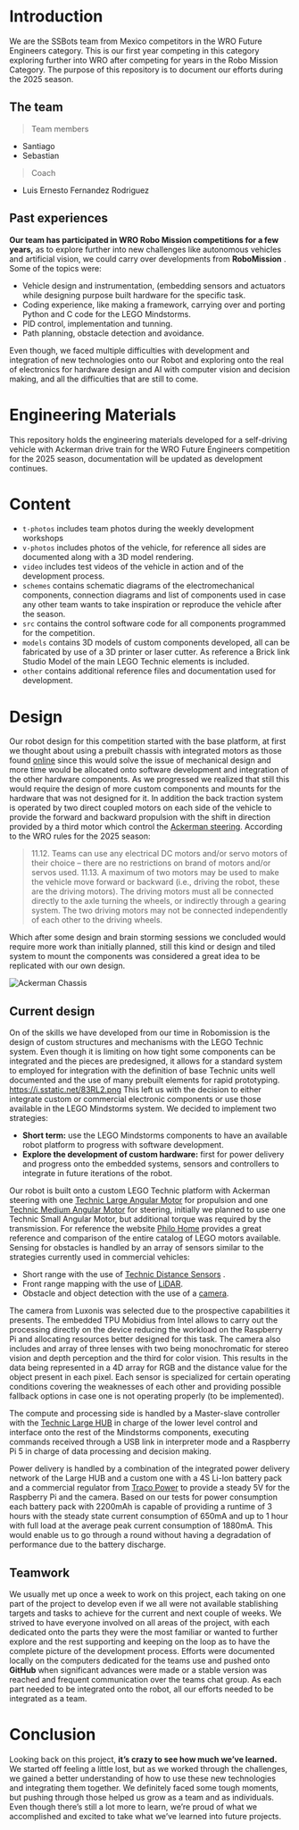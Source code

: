 # Introduction

We are the SSBots team from Mexico competitors in the WRO Future Engineers category. This is our first year competing in this category  exploring further into WRO after competing for years in the Robo Mission Category. The purpose of this repository is to document our efforts during the 2025 season.

## The team
>Team members
- Santiago
- Sebastian
>Coach
- Luis Ernesto Fernandez Rodriguez

## Past experiences

  **Our team has participated in WRO Robo Mission competitions for a few years,** as to explore further into new challenges like autonomous vehicles and artificial vision,  we could carry over developments from **RoboMission** . Some of the topics were:
  - Vehicle design and instrumentation, (embedding sensors and actuators while designing purpose built hardware for the specific task.
  - Coding experience, like making a framework, carrying over and porting Python and C code for the LEGO Mindstorms.
  - PID control, implementation and tunning.
  - Path planning, obstacle detection and avoidance. 

Even though, we faced multiple difficulties with development and integration of new technologies onto our Robot and exploring onto the real of electronics for hardware design and AI with computer vision and decision making, and all the difficulties that are still to come.

# Engineering Materials

This repository holds the engineering materials developed for a self-driving vehicle with Ackerman drive train for the WRO Future Engineers competition for the 2025 season, documentation will be updated as development continues.   

# Content

* `t-photos` includes team photos during the weekly development workshops
* `v-photos` includes photos of the vehicle, for reference all sides are documented along with a 3D model rendering.
* `video` includes test videos of the vehicle in action and of the development process.
* `schemes` contains schematic diagrams of the electromechanical components, connection diagrams and list of components used in case any other team wants to take inspiration or reproduce the vehicle after the season.
* `src` contains the control software code for all components programmed for the competition.
* `models` contains 3D models of custom components developed, all can be fabricated by use of a 3D printer or laser cutter. As reference a Brick link Studio Model of the main LEGO Technic elements is included.
* `other` contains additional reference files and documentation used for development.

# Design
Our robot design for this competition started with the base platform, at first we thought about using a prebuilt chassis with integrated motors as those found [online](https://www.amazon.com.mx/Yahboom-completo-neum%C3%A1ticos-superiores-opcionales/dp/B0BR9PGZWN?th=1) since this would solve the issue of mechanical design and more time would be allocated onto software development and integration of the other hardware components. As we progressed we realized that still this would require the design of more custom components and mounts for the hardware that was not designed for it.
In addition the back traction system is operated by two direct coupled motors on each side of the vehicle to provide the forward and backward propulsion with the shift in direction provided by a third motor which control the [Ackerman steering](https://en.wikipedia.org/wiki/Ackermann_steering_geometry). According to the WRO rules for the 2025 season:

> 11.12. Teams can use any electrical DC motors and/or servo motors of their choice – there are no restrictions on brand of motors and/or servos used.
> 11.13. A maximum of two motors may be used to make the vehicle move forward or backward (i.e., driving the robot, these are the driving motors). The driving motors must all be connected directly to the axle turning the wheels, or indirectly through a gearing system. The two driving motors may not be connected independently of each other to the driving wheels.

Which after some design and brain storming sessions we concluded would require more work than initially planned, still this kind or design and tiled system to mount the components was considered a great idea to be replicated with our own design.

![Ackerman Chassis](image.png)

## Current design
On of the skills we have developed from our time in Robomission is the design of custom structures and mechanisms with the LEGO Technic system. Even though it is limiting on how tight some components can be integrated and the pieces are predesigned, it allows for a standard system to employed for integration with the definition of base Technic units well documented and the use of many prebuilt elements for rapid prototyping.
https://i.sstatic.net/83RL2.png 
This left us with the decision to either integrate custom or commercial electronic components or use those available in the LEGO Mindstorms system. We decided to implement two strategies:
- **Short term:** use the LEGO Mindstorms components to have an available robot platform to progress with software development.
- **Explore the development of custom hardware:** first for power delivery and progress onto the embedded systems, sensors and controllers to integrate in future iterations of the robot.

Our robot is built onto a custom LEGO Technic platform with Ackerman steering with one [Technic Large Angular Motor](https://assets.education.lego.com/v3/assets/blt293eea581807678a/bltb9abb42596a7f1b3/5f8801b5f4c5ce0e93db1587/le_spike-prime_tech-fact-sheet_45602_1hy19.pdf?locale=es-mx) for propulsion and one [Technic Medium Angular Motor](https://assets.education.lego.com/v3/assets/blt293eea581807678a/blt692436dd1e8fa71c/5f8801d5c8a27c1d9614c27e/techspecs_technicmediumangularmotor.pdf?locale=es-mx) for steering, initially we planned to use one Technic Small Angular Motor, but additional torque was required by the transmission. For reference the website [Philo Home](https://www.philohome.com/motors/motorcomp.htm) provides a great reference and comparison of the entire catalog of LEGO motors available. Sensing for obstacles is handled by an array of sensors similar to the strategies currently used in commercial vehicles:
- Short range with the use of [Technic Distance Sensors](https://assets.education.lego.com/v3/assets/blt293eea581807678a/blt64c2b9534cf10f68/5f8801b8bc43790f5c4389ea/techspecs_technicdistancesensor.pdf?locale=es-mx) .
- Front range mapping with the use of [LiDAR](https://www.slamtec.com/en/lidar/a1).
- Obstacle and object detection with the use of a [camera](https://docs.luxonis.com/hardware/products/OAK-D%20Lite).

The camera from Luxonis was selected due to the prospective capabilities it presents. The embedded TPU Mobidius from Intel allows to carry out the processing directly on the device reducing the workload on the Raspberry Pi and allocating resources better designed for this task. The camera also includes and array of three lenses with two being monochromatic for stereo vision and depth perception and the third for color vision. This results in the data being represented in a 4D array for RGB and the distance value for the object present in each pixel. Each sensor is specialized for certain operating conditions covering the weaknesses of each other and providing possible fallback options in case one is not operating properly (to be implemented).

The compute and processing side is handled by a Master-slave controller with the [Technic Large HUB](https://assets.education.lego.com/v3/assets/blt293eea581807678a/bltf512a371e82f6420/5f8801baf4f4cf0fa39d2feb/techspecs_techniclargehub.pdf?locale=es-mx) in charge of the lower level control and interface onto the rest of the Mindstorms components, executing commands received through a USB link in interpreter mode and a Raspberry Pi 5 in charge of data processing and decision making.

Power delivery is handled by a combination of the integrated power delivery network of the Large HUB and a custom one with a 4S Li-Ion battery pack and a commercial regulator from [Traco Power](https://www.tracopower.com/int/series/tmdc-20) to provide a steady 5V for the Raspberry Pi and the camera.
Based on our tests for power consumption each battery pack with 2200mAh is capable of providing a runtime of 3 hours with the steady state current consumption of 650mA and up to 1 hour with full load at the average peak current consumption of 1880mA. This would enable us to go through a round without having a degradation of performance due to the battery discharge.

## Teamwork

  We usually met up once a week to work on this project, each taking on one part of the project to develop even if we all were not available stablishing targets and tasks to achieve for the current and next couple of weeks. We strived to have everyone involved on all areas of the project, with each dedicated onto the parts they were the most familiar or wanted to further explore and the rest supporting and keeping on the loop as to have the complete picture of the development process. Efforts were documented locally on the computers dedicated for the teams use and pushed onto **GitHub** when significant advances were made or a stable version was reached and frequent communication over the teams chat group. As each part needed to be integrated onto the robot, all our efforts needed to be integrated as a team.  
  
# Conclusion
Looking back on this project, **it’s crazy to see how much we’ve learned.** We started off feeling a little lost, but as we worked through the challenges, we gained a better understanding of how to use these new technologies and integrating them together. We definitely faced some tough moments, but pushing through those helped us grow as a team and as individuals. Even though there’s still a lot more to learn, we’re proud of what we accomplished and excited to take what we’ve learned into future projects.